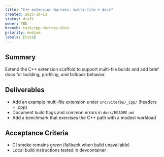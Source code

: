 ```yaml
---
title: "C++ extension harness: multi-file + docs"
created: 2025-10-13
status: draft
owner: TBD
branch: task/cpp-harness-docs
priority: medium
labels: [task]
---
```


## Summary

Extend the C++ extension scaffold to support multi-file builds and add brief docs for building, profiling, and fallback behavior.

## Deliverables

- Add an example multi-file extension under `src/viterbo/_cpp/` (headers + .cpp)
- Document build flags and common errors in `docs/README.md`
- Add a benchmark that exercises the C++ path with a modest workload

## Acceptance Criteria

- CI smoke remains green (fallback when build unavailable)
- Local build instructions tested in devcontainer

